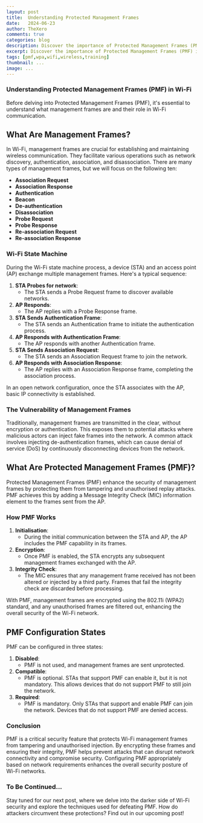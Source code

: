 ```yaml
---
layout: post
title:  Understanding Protected Management Frames
date:	2024-06-23
author: TheXero
comments: true
categories: blog
description: Discover the importance of Protected Management Frames (PMF) in Wi-Fi networks. Learn how PMF secures management frames, preventing tampering and unauthorized injections. Explore the different configuration states of PMF and understand its role in enhancing Wi-Fi security. Stay tuned for our next post on how attackers defeat PMF and how to protect your network against advanced threats.
excerpt: Discover the importance of Protected Management Frames (PMF) in Wi-Fi networks. Learn how PMF secures management frames, preventing tampering and unauthorized injections. Explore the different configuration states of PMF and understand its role in enhancing Wi-Fi security. Stay tuned for our next post on how attackers defeat PMF and how to protect your network against advanced threats.
tags: [pmf,wpa,wifi,wireless,training]
thumbnail: ...
image: ...
---
```


### Understanding Protected Management Frames (PMF) in Wi-Fi
Before delving into Protected Management Frames (PMF), it's essential to understand what management frames are and their role in Wi-Fi communication.

## What Are Management Frames?
In Wi-Fi, management frames are crucial for establishing and maintaining wireless communication. They facilitate various operations such as network discovery, authentication, association, and disassociation. There are many types of management frames, but we will focus on the following ten:
- **Association Request**
- **Association Response**
- **Authentication**
- **Beacon**
- **De-authentication**
- **Disassociation**
- **Probe Request**
- **Probe Response**
- **Re-association Request**
- **Re-association Response**

### Wi-Fi State Machine
During the Wi-Fi state machine process, a device (STA) and an access point (AP) exchange multiple management frames. Here's a typical sequence:
1. **STA Probes for network**:
    - The STA sends a Probe Request frame to discover available networks.
2. **AP Responds**:
    - The AP replies with a Probe Response frame.
3. **STA Sends Authentication Frame**:
    - The STA sends an Authentication frame to initiate the authentication process.
4. **AP Responds with Authentication Frame**:
    - The AP responds with another Authentication frame.
5. **STA Sends Association Request**:
    - The STA sends an Association Request frame to join the network.
6. **AP Responds with Association Response**:
    - The AP replies with an Association Response frame, completing the association process.

In an open network configuration, once the STA associates with the AP, basic IP connectivity is established.

### The Vulnerability of Management Frames
Traditionally, management frames are transmitted in the clear, without encryption or authentication. This exposes them to potential attacks where malicious actors can inject fake frames into the network. A common attack involves injecting de-authentication frames, which can cause denial of service (DoS) by continuously disconnecting devices from the network.

## What Are Protected Management Frames (PMF)?
Protected Management Frames (PMF) enhance the security of management frames by protecting them from tampering and unauthorised replay attacks. PMF achieves this by adding a Message Integrity Check (MIC) information element to the frames sent from the AP.

### How PMF Works
1. **Initialisation**:
    - During the initial communication between the STA and AP, the AP includes the PMF capability in its frames.
2. **Encryption**:
    - Once PMF is enabled, the STA encrypts any subsequent management frames exchanged with the AP.
3. **Integrity Check**:
    - The MIC ensures that any management frame received has not been altered or injected by a third party. Frames that fail the integrity check are discarded before processing.

With PMF, management frames are encrypted using the 802.11i (WPA2) standard, and any unauthorised frames are filtered out, enhancing the overall security of the Wi-Fi network.

## PMF Configuration States
PMF can be configured in three states:
1. **Disabled**:
    - PMF is not used, and management frames are sent unprotected.
2. **Compatible**:
    - PMF is optional. STAs that support PMF can enable it, but it is not mandatory. This allows devices that do not support PMF to still join the network.
3. **Required**:
    - PMF is mandatory. Only STAs that support and enable PMF can join the network. Devices that do not support PMF are denied access.

### Conclusion
PMF is a critical security feature that protects Wi-Fi management frames from tampering and unauthorised injection. By encrypting these frames and ensuring their integrity, PMF helps prevent attacks that can disrupt network connectivity and compromise security. Configuring PMF appropriately based on network requirements enhances the overall security posture of Wi-Fi networks.

### To Be Continued...
Stay tuned for our next post, where we delve into the darker side of Wi-Fi security and explore the techniques used for defeating PMF. How do attackers circumvent these protections? Find out in our upcoming post!

